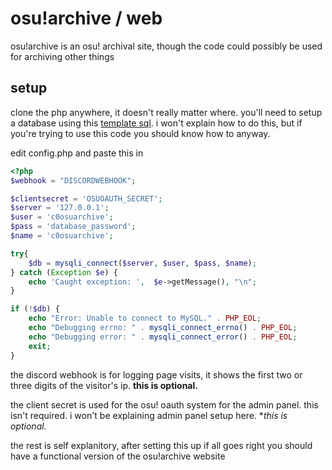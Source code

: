 # osu!archive / web

osu!archive is an osu! archival site, though the code could possibly be used for archiving other things


## setup

clone the php anywhere, it doesn't really matter where. you'll need to setup a database using this [template sql](https://archive.osu.hubza.co.uk/upload/c0osuarchive_template.sql). i won't explain how to do this, but if you're trying to use this code you should know how to anyway.

edit config.php and paste this in
```php
<?php
$webhook = "DISCORDWEBHOOK";

$clientsecret = 'OSUOAUTH_SECRET';
$server = '127.0.0.1';
$user = 'c0osuarchive';
$pass = 'database_password';
$name = 'c0osuarchive';

try{
    $db = mysqli_connect($server, $user, $pass, $name);
} catch (Exception $e) {
    echo 'Caught exception: ',  $e->getMessage(), "\n";
}

if (!$db) {
    echo "Error: Unable to connect to MySQL." . PHP_EOL;
    echo "Debugging errno: " . mysqli_connect_errno() . PHP_EOL;
    echo "Debugging error: " . mysqli_connect_error() . PHP_EOL;
    exit;
}
```
the discord webhook is for logging page visits, it shows the first two or three digits of the visitor's ip. **this is optional.**

the client secret is used for the osu! oauth system for the admin panel. this isn't required. i won't be explaining admin panel setup here. **this is optional.*

the rest is self explanitory, after setting this up if all goes right you should have a functional version of the osu!archive website
